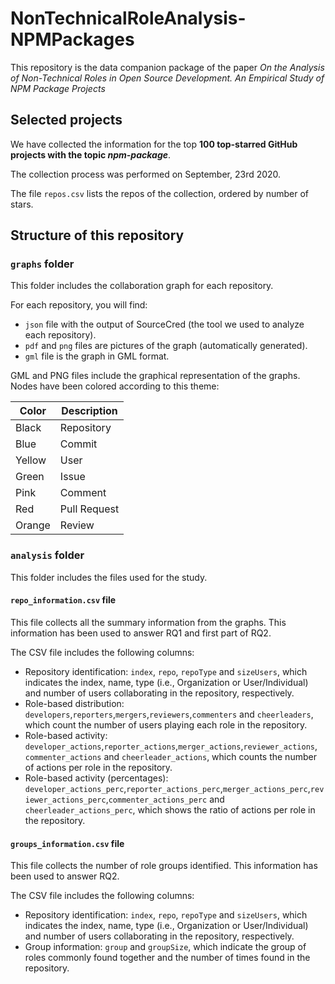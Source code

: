 # NonTechnicalRoleAnalysis-NPMPackages

This repository is the data companion package of the paper _On the Analysis of Non-Technical Roles in Open
Source Development. An Empirical Study of NPM Package Projects_

## Selected projects
We have collected the information for the top **100 top-starred GitHub projects with the topic _npm-package_**. 

The collection process was performed on September, 23rd 2020.

The file `repos.csv` lists the repos of the collection, ordered by number of stars.

## Structure of this repository

### ```graphs``` folder 
This folder includes the collaboration graph for each repository.

For each repository, you will find:
* ```json``` file with the output of SourceCred (the tool we used to analyze each repository).
* ```pdf``` and ```png``` files are pictures of the graph (automatically generated).
* ```gml``` file is the graph in GML format.

GML and PNG files include the graphical representation of the graphs. Nodes have been colored according to this theme:

| Color  | Description |
|--------|-------------|
| Black  | Repository  |
| Blue   | Commit      | 
| Yellow | User        |
| Green  | Issue       |
| Pink   | Comment     |
| Red    | Pull Request|
| Orange | Review      |

### ```analysis``` folder 
This folder includes the files used for the study.

#### ```repo_information.csv``` file
This file collects all the summary information from the graphs. This information has been used to answer RQ1 and first part of RQ2.

The CSV file includes the following columns:
* Repository identification: ```index```, ```repo```, ```repoType``` and ```sizeUsers```, which indicates the index, name, type (i.e., Organization or User/Individual) and number of users collaborating in the repository, respectively.  
* Role-based distribution: ```developers```,```reporters```,```mergers```,```reviewers```,```commenters``` and ```cheerleaders```, which count the number of users playing each role in the repository.
* Role-based activity: ```developer_actions```,```reporter_actions```,```merger_actions```,```reviewer_actions```, ```commenter_actions``` and ```cheerleader_actions```, which counts the number of actions per role in the repository.
* Role-based activity (percentages): ```developer_actions_perc```,```reporter_actions_perc```,```merger_actions_perc```,```reviewer_actions_perc```,```commenter_actions_perc``` and ```cheerleader_actions_perc```, which shows the ratio of actions per role in the repository.


#### ```groups_information.csv``` file

This file collects the number of role groups identified. This information has been used to answer RQ2.

The CSV file includes the following columns:
* Repository identification: ```index```, ```repo```, ```repoType``` and ```sizeUsers```, which indicates the index, name, type (i.e., Organization or User/Individual) and number of users collaborating in the repository, respectively.  
* Group information: ```group``` and ```groupSize```, which indicate the group of roles commonly found together and the number of times found in the repository.
